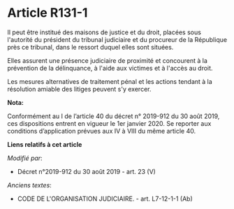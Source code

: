 # Article R131-1

Il peut être institué des maisons de justice et du droit, placées sous l'autorité du président du   tribunal judiciaire et du
procureur de la République près ce tribunal, dans le ressort duquel elles sont situées. 

Elles assurent une présence judiciaire de proximité et concourent à la prévention de la délinquance, à l'aide aux victimes et
à l'accès au droit. 

Les mesures alternatives de traitement pénal et les actions tendant à la résolution amiable des litiges peuvent s'y exercer.

**Nota:**

Conformément au I de l’article 40 du décret n° 2019-912 du 30 août 2019, ces dispositions entrent en vigueur le 1er janvier
2020. Se reporter aux conditions d’application prévues aux IV à VIII du même article 40.

**Liens relatifs à cet article**

_Modifié par_:

  - Décret n°2019-912 du 30 août 2019 - art. 23 (V)

_Anciens textes_:

  - CODE DE L'ORGANISATION JUDICIAIRE. - art. L7-12-1-1 (Ab)
